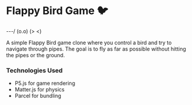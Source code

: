 # Flappy Bird Game 🐦

\---/
(o.o)
(> <)

A simple Flappy Bird game clone where you control a bird and try to navigate through pipes. The goal is to fly as far as possible without hitting the pipes or the ground.

### Technologies Used

- P5.js for game rendering
- Matter.js for physics
- Parcel for bundling
